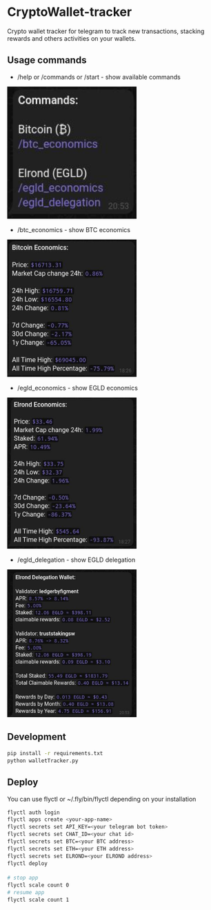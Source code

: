 # CryptoWallet-tracker

Crypto wallet tracker for telegram to track new transactions, stacking rewards and others activities on your wallets.

## Usage commands

- /help or /commands or /start - show available commands

<img src="https://raw.githubusercontent.com/ronanren/CryptoWallet-tracker/main/images/commands.jpg" width="300px">

- /btc_economics - show BTC economics

<img src="https://raw.githubusercontent.com/ronanren/CryptoWallet-tracker/main/images/btc_economics.jpg" width="300px">

- /egld_economics - show EGLD economics

<img src="https://raw.githubusercontent.com/ronanren/CryptoWallet-tracker/main/images/egld_economics.jpg" width="300px">

- /egld_delegation - show EGLD delegation

<img src="https://raw.githubusercontent.com/ronanren/CryptoWallet-tracker/main/images/egld_delegation.jpg" width="300px">

## Development 

```bash
pip install -r requirements.txt
python walletTracker.py
```

## Deploy

You can use flyctl or ~/.fly/bin/flyctl depending on your installation
```bash
flyctl auth login
flyctl apps create <your-app-name>
flyctl secrets set API_KEY=<your telegram bot token>
flyctl secrets set CHAT_ID=<your chat id>
flyctl secrets set BTC=<your BTC address>
flyctl secrets set ETH=<your ETH address>
flyctl secrets set ELROND=<your ELROND address>
flyctl deploy

# stop app
flyctl scale count 0
# resume app
flyctl scale count 1
```
